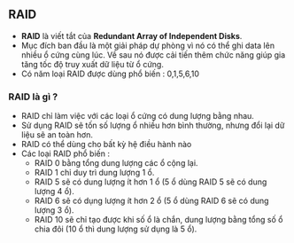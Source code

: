 ## RAID

- **RAID** là viết tắt của **Redundant Array of Independent Disks**.
- Mục đích ban đầu là một giải pháp dự phòng vì nó có thể ghi data lên nhiều ổ cứng cùng lúc. Về sau nó được cải tiến thêm chức năng giúp gia tăng tốc độ truy xuất dữ liệu từ ổ cứng.
- Có năm loại RAID được dùng phổ biến : 0,1,5,6,10

### RAID là gì ?

- RAID chỉ làm việc với các loại ổ cứng có dung lượng bằng nhau.
- Sử dụng RAID sẽ tốn số lượng ổ nhiều hơn bình thường, nhưng đổi lại dữ liệu sẽ an toàn hơn.
- RAID có thể dùng cho bất kỳ hệ điều hành nào
- Các loại RAID phổ biến :
    - RAID 0 bằng tổng dung lượng các ổ cộng lại.
    - RAID 1 chỉ duy trì dung lượng 1 ổ.
    - RAID 5 sẽ có dung lượng ít hơn 1 ổ (5 ổ dùng RAID 5 sẽ có dung lượng 4 ổ).
    - RAID 6 sẽ có dụng lượng ít hơn 2 ổ (5 ổ dùng RAID 6 sẽ có dung lượng 3 ổ).
    - RAID 10 sẽ chỉ tạo được khi số ổ là chắn, dung lượng bằng tổng số ổ chia đôi (10 ổ thì dung lượng sử dụng là 5 ổ).
